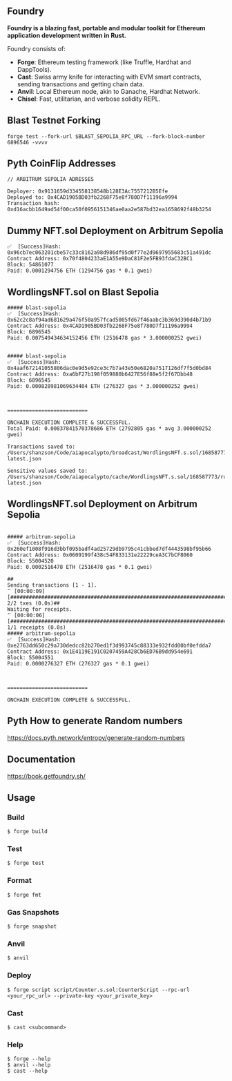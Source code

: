 ## Foundry

**Foundry is a blazing fast, portable and modular toolkit for Ethereum application development written in Rust.**

Foundry consists of:

-   **Forge**: Ethereum testing framework (like Truffle, Hardhat and DappTools).
-   **Cast**: Swiss army knife for interacting with EVM smart contracts, sending transactions and getting chain data.
-   **Anvil**: Local Ethereum node, akin to Ganache, Hardhat Network.
-   **Chisel**: Fast, utilitarian, and verbose solidity REPL.

## Blast Testnet Forking 
```shell
forge test --fork-url $BLAST_SEPOLIA_RPC_URL --fork-block-number 6896546 -vvvv
```

## Pyth CoinFlip Addresses
```shell
// ARBITRUM SEPOLIA ADRESSES

Deployer: 0x9131659d334558138548b128E3Ac7557212B5Efe
Deployed to: 0x4CAD1905BD03fb2268F75e8f780D7f11196a9994
Transaction hash: 0xd16acbb1649ad54f00ca50f0956151346ae0aa2e587bd32ea1658692f48b3254
```
## Dummy NFT.sol Deployment on Arbitrum Sepolia
```shell
✅  [Success]Hash: 0x96cb7ec063201cbe57c33c8162a98d986df95d0f77e2d9697955683c51a491dc
Contract Address: 0x70f4804233aE1A55e9DaC81F2e5FB93fdaC32BC1
Block: 54861077
Paid: 0.0001294756 ETH (1294756 gas * 0.1 gwei)
```

## WordlingsNFT.sol on Blast Sepolia 
```shell
##### blast-sepolia
✅  [Success]Hash: 0x62c2c8af94ad681629a476f50a957fcad5005fd67f46aabc3b369d390d4b71b9
Contract Address: 0x4CAD1905BD03fb2268F75e8f780D7f11196a9994
Block: 6896545
Paid: 0.007549434634152456 ETH (2516478 gas * 3.000000252 gwei)


##### blast-sepolia
✅  [Success]Hash: 0x4aaf672141055806dac0e9d5e92ce3c7b7a43e50e6820a7517126df7f5d0bd84
Contract Address: 0xa6bF27b198f059880b6427E56f88e5f2f67Dbb48
Block: 6896545
Paid: 0.000828981069634404 ETH (276327 gas * 3.000000252 gwei)



==========================

ONCHAIN EXECUTION COMPLETE & SUCCESSFUL.
Total Paid: 0.00837841570378686 ETH (2792805 gas * avg 3.000000252 gwei)

Transactions saved to: /Users/shanzson/Code/aiapocalypto/broadcast/WordlingsNFT.s.sol/168587773/run-latest.json

Sensitive values saved to: /Users/shanzson/Code/aiapocalypto/cache/WordlingsNFT.s.sol/168587773/run-latest.json
```

## WordlingsNFT.sol Deployment on Arbitrum Sepolia

```shell

##### arbitrum-sepolia
✅  [Success]Hash: 0x260ef1008f916d3bbf095badf4ad25729db9795c41cbbed7df4443598bf95b66
Contract Address: 0x0609199f438c54F833131e22229ceA3C7bCF8060
Block: 55004520
Paid: 0.0002516478 ETH (2516478 gas * 0.1 gwei)

##
Sending transactions [1 - 1].
⠉ [00:00:09] [###########################################################################################################################################################] 2/2 txes (0.0s)##
Waiting for receipts.
⠉ [00:00:06] [#######################################################################################################################################################] 1/1 receipts (0.0s)
##### arbitrum-sepolia
✅  [Success]Hash: 0xe2763dd650c29a730dedcc82b270ed1f3d993745c88333e932fdd00bf0efdda7
Contract Address: 0x1E4119E191C0207459A428Cb6ED76B9dd954e691
Block: 55004551
Paid: 0.0000276327 ETH (276327 gas * 0.1 gwei)



==========================

ONCHAIN EXECUTION COMPLETE & SUCCESSFUL.
```

## Pyth How to generate Random numbers
https://docs.pyth.network/entropy/generate-random-numbers

## Documentation

https://book.getfoundry.sh/

## Usage

### Build

```shell
$ forge build
```

### Test

```shell
$ forge test
```

### Format

```shell
$ forge fmt
```

### Gas Snapshots

```shell
$ forge snapshot
```

### Anvil

```shell
$ anvil
```

### Deploy

```shell
$ forge script script/Counter.s.sol:CounterScript --rpc-url <your_rpc_url> --private-key <your_private_key>
```

### Cast

```shell
$ cast <subcommand>
```

### Help

```shell
$ forge --help
$ anvil --help
$ cast --help
```
